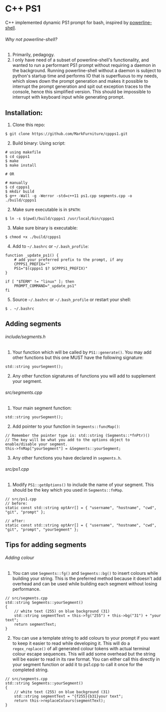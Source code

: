 # C++ PS1

C++ implemented dynamic PS1 prompt for bash, inspired by [powerline-shell](https://github.com/b-ryan/powerline-shell).

###### Why not powerline-shell?
1. Primarily, pedagogy.
2. I only have need of a subset of powerline-shell's functionality, and wanted to run a performant PS1 prompt without requiring a daemon in the background. Running powerline-shell without a daemon is subject to python's startup time and performs IO that is superfluous to my needs, which slows down the prompt generation and makes it possible to interrupt the prompt generation and spit out exception traces to the console, hence this simplified version. This should be impossible to interrupt with keyboard input while generating prompt.

## Installation:

1. Clone this repo:
```
$ git clone https://github.com/MarkFurniture/cppps1.git
```
2. Build binary:
Using script:
```
# using makefile
$ cd cppps1
$ make
$ make install

# OR

# manually
$ cd cppps1
$ mkdir build
$ g++ -Wall -g -Werror -std=c++11 ps1.cpp segments.cpp -o ./build/cppps1
```
2. Make sure executable is in `$PATH`:
```
$ ln -s $(pwd)/build/cppps1 /usr/local/bin/cppps1
```
3. Make sure binary is executable:
```
$ chmod +x ./build/cppps1
```
4. Add to `~/.bashrc` or `~/.bash_profile`:
```
function _update_ps1() {
    # add your preferred prefix to the prompt, if any
    CPPPS1_PREFIX=""
    PS1="$(cppps1 $? $CPPPS1_PREFIX)"
}

if [ "$TERM" != "linux" ]; then
    PROMPT_COMMAND="_update_ps1"
fi
```
5. Source `~/.bashrc` or `~/.bash_profile` or restart your shell:
```
$ . ~/.bashrc
```

## Adding segments
###### include/segments.h
1. Your function which will be called by `PS1::generate()`. You may add other functions but this one MUST have the following signature:
```
std::string yourSegment();
```
2. Any other function signatures of functions you will add to supplement your segment.

###### src/segments.cpp
1. Your main segment function:
```
std::string yourSegment();
```
2. Add pointer to your function in `Segments::funcMap()`:
```
// Remember the pointer type is: std::string (Segments::*fnPtr)()
// The key will be what you add to the options object to enable/disable your segment.
this->fnMap["yourSegment"] = &Segments::yourSegment;
```
3. Any other functions you have declared in `segments.h`.

###### src/ps1.cpp
1. Modify `PS1::getOptions()` to include the name of your segment. This should be the key which you used in `Segments::fnMap`.
```
// src/ps1.cpp
// before:
static const std::string optArr[] = { "username", "hostname", "cwd", "git", "prompt" };

// after:
static const std::string optArr[] = { "username", "hostname", "cwd", "git", "prompt", "yourSegment" };
```

## Tips for adding segments
###### Adding colour
1. You can use `Segments::fg()` and `Segments::bg()` to insert colours while building your string. This is the preferred method because it doesn't add overhead and can be used while building each segment without losing performance.
```
// src/segments.cpp
std::string Segments::yourSegment()
{
	// white text (255) on blue background (31)
	std::string segmentText = this->fg("255") + this->bg("31") + "your text";
	return segmentText;
}
```
2. You can use a template string to add colours to your prompt if you want to keep it easier to read while developing it. This will do a `regex_replace()` of all generated colour tokens with actual terminal colour escape sequences. This will add some overhead but the string will be easier to read in its raw format. You can either call this directly in your segment function or add it to ps1.cpp to call it once for the completed string.
```
// src/segments.cpp
std::string Segments::yourSegment()
{
	// white text (255) on blue background (31)
	std::string segmentText = "{f255}{b31}your text";
	return this->replaceColours(segmentText);
}
```
